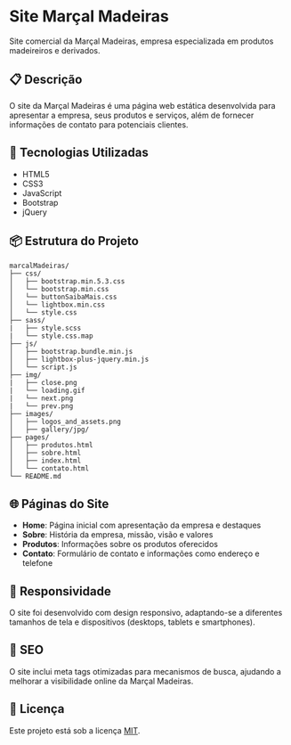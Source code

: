 # Site Marçal Madeiras

Site comercial da Marçal Madeiras, empresa especializada em produtos madeireiros e derivados.

## 📋 Descrição

O site da Marçal Madeiras é uma página web estática desenvolvida para apresentar a empresa, seus produtos e serviços, além de fornecer informações de contato para potenciais clientes.

## 🚀 Tecnologias Utilizadas

- HTML5
- CSS3
- JavaScript
- Bootstrap
- jQuery

## 📦 Estrutura do Projeto

```
marcalMadeiras/
├── css/
│   ├── bootstrap.min.5.3.css
│   └── bootstrap.min.css
│   └── buttonSaibaMais.css
│   └── lightbox.min.css
│   └── style.css
├── sass/
|   ├── style.scss
|   └── style.css.map
├── js/
│   ├── bootstrap.bundle.min.js
│   ├── lightbox-plus-jquery.min.js
│   └── script.js
├── img/
|   ├── close.png
|   └── loading.gif
|   └── next.png
|   └── prev.png
├── images/
│   ├── logos_and_assets.png
│   ├── gallery/jpg/
├── pages/
│   ├── produtos.html
│   ├── sobre.html
│   ├── index.html
│   └── contato.html
└── README.md
```

## 🌐 Páginas do Site

- **Home**: Página inicial com apresentação da empresa e destaques
- **Sobre**: História da empresa, missão, visão e valores
- **Produtos**: Informações sobre os produtos oferecidos
- **Contato**: Formulário de contato e informações como endereço e telefone

## 📱 Responsividade

O site foi desenvolvido com design responsivo, adaptando-se a diferentes tamanhos de tela e dispositivos (desktops, tablets e smartphones).

## 📝 SEO

O site inclui meta tags otimizadas para mecanismos de busca, ajudando a melhorar a visibilidade online da Marçal Madeiras.

## 📄 Licença

Este projeto está sob a licença [MIT](https://opensource.org/licenses/MIT).
